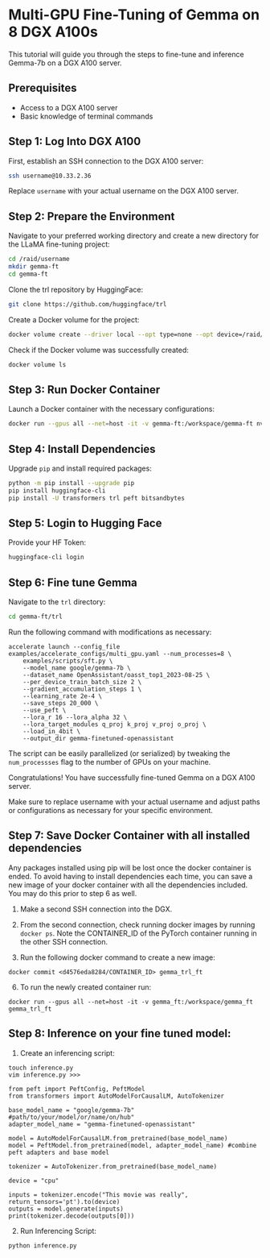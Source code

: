 # Multi-GPU Fine-Tuning of Gemma on 8 DGX A100s

This tutorial will guide you through the steps to fine-tune and inference Gemma-7b on a DGX A100 server.

## Prerequisites

- Access to a DGX A100 server
- Basic knowledge of terminal commands

## Step 1: Log Into DGX A100

First, establish an SSH connection to the DGX A100 server:

```bash
ssh username@10.33.2.36
```

Replace `username` with your actual username on the DGX A100 server.

## Step 2: Prepare the Environment

Navigate to your preferred working directory and create a new directory for the LLaMA fine-tuning project:

```bash
cd /raid/username
mkdir gemma-ft
cd gemma-ft
```

Clone the trl repository by HuggingFace:

```bash
git clone https://github.com/huggingface/trl
```

Create a Docker volume for the project:

```bash
docker volume create --driver local --opt type=none --opt device=/raid/username/gemma-ft --opt o=bind gemma-ft
```

Check if the Docker volume was successfully created:

```bash
docker volume ls
```

## Step 3: Run Docker Container

Launch a Docker container with the necessary configurations:

```bash
docker run --gpus all --net=host -it -v gemma-ft:/workspace/gemma-ft nvcr.io/nvidia/pytorch:23.12-py3
```

## Step 4: Install Dependencies

Upgrade `pip` and install required packages:

```bash
python -m pip install --upgrade pip
pip install huggingface-cli
pip install -U transformers trl peft bitsandbytes
```

## Step 5: Login to Hugging Face

Provide your HF Token:

```bash
huggingface-cli login
```

## Step 6: Fine tune Gemma

Navigate to the `trl` directory:

```bash
cd gemma-ft/trl
```

Run the following command with modifications as necessary: 

```
accelerate launch --config_file examples/accelerate_configs/multi_gpu.yaml --num_processes=8 \
	examples/scripts/sft.py \
	--model_name google/gemma-7b \
	--dataset_name OpenAssistant/oasst_top1_2023-08-25 \
	--per_device_train_batch_size 2 \
	--gradient_accumulation_steps 1 \
	--learning_rate 2e-4 \
	--save_steps 20_000 \
	--use_peft \
	--lora_r 16 --lora_alpha 32 \
	--lora_target_modules q_proj k_proj v_proj o_proj \
	--load_in_4bit \
	--output_dir gemma-finetuned-openassistant
```

The script can be easily parallelized (or serialized) by tweaking the ```num_processses``` flag to the number of GPUs on your machine. 

Congratulations! You have successfully fine-tuned Gemma on a DGX A100 server.

Make sure to replace username with your actual username and adjust paths or configurations as necessary for your specific environment.

## Step 7: Save Docker Container with all installed dependencies

Any packages installed using pip will be lost once the docker container is ended. To avoid having to install dependencies each time, you can save a new image of your docker container with all the dependencies included. You may do this prior to step 6 as well. 

1. Make a second SSH connection into the DGX.

2. From the second connection, check running docker images by running `docker ps`. Note the CONTAINER_ID of the PyTorch container running in the other SSH connection.

5. Run the following docker command to create a new image:
```
docker commit <d4576eda8284/CONTAINER_ID> gemma_trl_ft
```

6. To run the newly created container run:
```
docker run --gpus all --net=host -it -v gemma_ft:/workspace/gemma_ft gemma_trl_ft
```
## Step 8: Inference on your fine tuned model: 

1. Create an inferencing script:

```
touch inference.py
vim inference.py >>>

from peft import PeftConfig, PeftModel
from transformers import AutoModelForCausalLM, AutoTokenizer

base_model_name = "google/gemma-7b" #path/to/your/model/or/name/on/hub"
adapter_model_name = "gemma-finetuned-openassistant"

model = AutoModelForCausalLM.from_pretrained(base_model_name)
model = PeftModel.from_pretrained(model, adapter_model_name) #combine peft adapters and base model

tokenizer = AutoTokenizer.from_pretrained(base_model_name)

device = "cpu"

inputs = tokenizer.encode("This movie was really", return_tensors='pt').to(device)
outputs = model.generate(inputs)
print(tokenizer.decode(outputs[0]))
```

2. Run Inferencing Script:

```
python inference.py
```
